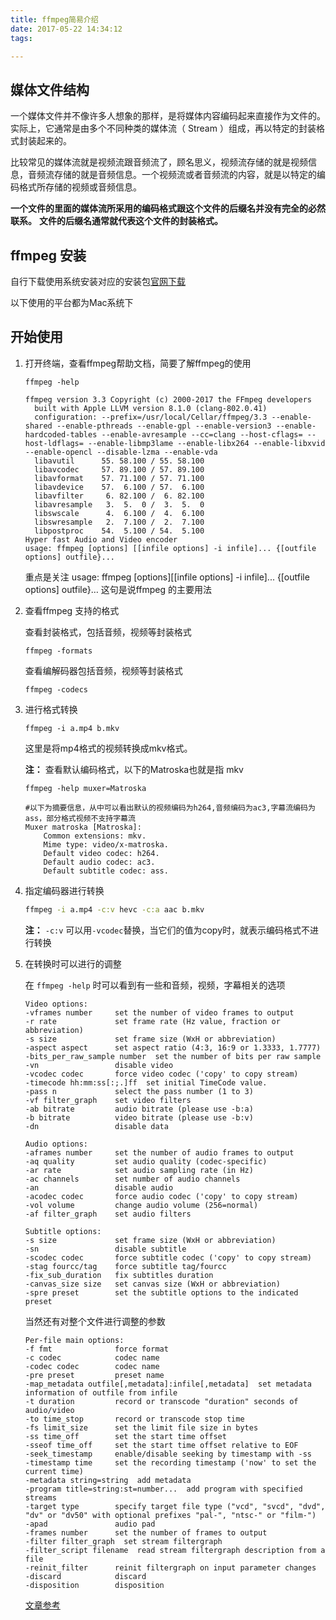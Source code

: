 ```yaml
---
title: ffmpeg简易介绍
date: 2017-05-22 14:34:12
tags: 

---
```


## 媒体文件结构

一个媒体文件并不像许多人想象的那样，是将媒体内容编码起来直接作为文件的。实际上，它通常是由多个不同种类的媒体流（ Stream ）组成，再以特定的封装格式封装起来的。

比较常见的媒体流就是视频流跟音频流了，顾名思义，视频流存储的就是视频信息，音频流存储的就是音频信息。一个视频流或者音频流的内容，就是以特定的编码格式所存储的视频或音频信息。

**一个文件的里面的媒体流所采用的编码格式跟这个文件的后缀名并没有完全的必然联系。** **文件的后缀名通常就代表这个文件的封装格式。**

## ffmpeg 安装

自行下载使用系统安装对应的安装包[官网下载](https://ffmpeg.org/download.html)

以下使用的平台都为Mac系统下

## 开始使用

1. 打开终端，查看ffmpeg帮助文档，简要了解ffmpeg的使用

   ```ssh
   ffmpeg -help
   ```

   ```ssh
   ffmpeg version 3.3 Copyright (c) 2000-2017 the FFmpeg developers
     built with Apple LLVM version 8.1.0 (clang-802.0.41)
     configuration: --prefix=/usr/local/Cellar/ffmpeg/3.3 --enable-shared --enable-pthreads --enable-gpl --enable-version3 --enable-hardcoded-tables --enable-avresample --cc=clang --host-cflags= --host-ldflags= --enable-libmp3lame --enable-libx264 --enable-libxvid --enable-opencl --disable-lzma --enable-vda
     libavutil      55. 58.100 / 55. 58.100
     libavcodec     57. 89.100 / 57. 89.100
     libavformat    57. 71.100 / 57. 71.100
     libavdevice    57.  6.100 / 57.  6.100
     libavfilter     6. 82.100 /  6. 82.100
     libavresample   3.  5.  0 /  3.  5.  0
     libswscale      4.  6.100 /  4.  6.100
     libswresample   2.  7.100 /  2.  7.100
     libpostproc    54.  5.100 / 54.  5.100
   Hyper fast Audio and Video encoder
   usage: ffmpeg [options] [[infile options] -i infile]... {[outfile options] outfile}...
   ```

   重点是关注 usage: ffmpeg [options][[infile options] -i infile]... {[outfile options] outfile}… 这句是说ffmpeg 的主要用法

2. 查看ffmpeg 支持的格式

   查看封装格式，包括音频，视频等封装格式

   ```ssh
   ffmpeg -formats
   ```

   查看编解码器包括音频，视频等封装格式

   ```ssh
   ffmpeg -codecs
   ```

3. 进行格式转换

   ```ssh
   ffmpeg -i a.mp4 b.mkv
   ```

   这里是将mp4格式的视频转换成mkv格式。

   **注：** 查看默认编码格式，以下的Matroska也就是指 mkv

   ```code
   ffmpeg -help muxer=Matroska

   #以下为摘要信息，从中可以看出默认的视频编码为h264,音频编码为ac3,字幕流编码为ass，部分格式视频不支持字幕流
   Muxer matroska [Matroska]:
       Common extensions: mkv.
       Mime type: video/x-matroska.
       Default video codec: h264.
       Default audio codec: ac3.
       Default subtitle codec: ass.
   ```

4. 指定编码器进行转换

   ```sh
   ffmpeg -i a.mp4 -c:v hevc -c:a aac b.mkv
   ```

   **注：** `-c:v` 可以用`-vcodec`替换，当它们的值为copy时，就表示编码格式不进行转换

5. 在转换时可以进行的调整

   在 `ffmpeg -help` 时可以看到有一些和音频，视频，字幕相关的选项

   ```ssh
   Video options:
   -vframes number     set the number of video frames to output
   -r rate             set frame rate (Hz value, fraction or abbreviation)
   -s size             set frame size (WxH or abbreviation)
   -aspect aspect      set aspect ratio (4:3, 16:9 or 1.3333, 1.7777)
   -bits_per_raw_sample number  set the number of bits per raw sample
   -vn                 disable video
   -vcodec codec       force video codec ('copy' to copy stream)
   -timecode hh:mm:ss[:;.]ff  set initial TimeCode value.
   -pass n             select the pass number (1 to 3)
   -vf filter_graph    set video filters
   -ab bitrate         audio bitrate (please use -b:a)
   -b bitrate          video bitrate (please use -b:v)
   -dn                 disable data

   Audio options:
   -aframes number     set the number of audio frames to output
   -aq quality         set audio quality (codec-specific)
   -ar rate            set audio sampling rate (in Hz)
   -ac channels        set number of audio channels
   -an                 disable audio
   -acodec codec       force audio codec ('copy' to copy stream)
   -vol volume         change audio volume (256=normal)
   -af filter_graph    set audio filters

   Subtitle options:
   -s size             set frame size (WxH or abbreviation)
   -sn                 disable subtitle
   -scodec codec       force subtitle codec ('copy' to copy stream)
   -stag fourcc/tag    force subtitle tag/fourcc
   -fix_sub_duration   fix subtitles duration
   -canvas_size size   set canvas size (WxH or abbreviation)
   -spre preset        set the subtitle options to the indicated preset
   ```

   当然还有对整个文件进行调整的参数

   ```ssh
   Per-file main options:
   -f fmt              force format
   -c codec            codec name
   -codec codec        codec name
   -pre preset         preset name
   -map_metadata outfile[,metadata]:infile[,metadata]  set metadata information of outfile from infile
   -t duration         record or transcode "duration" seconds of audio/video
   -to time_stop       record or transcode stop time
   -fs limit_size      set the limit file size in bytes
   -ss time_off        set the start time offset
   -sseof time_off     set the start time offset relative to EOF
   -seek_timestamp     enable/disable seeking by timestamp with -ss
   -timestamp time     set the recording timestamp ('now' to set the current time)
   -metadata string=string  add metadata
   -program title=string:st=number...  add program with specified streams
   -target type        specify target file type ("vcd", "svcd", "dvd", "dv" or "dv50" with optional prefixes "pal-", "ntsc-" or "film-")
   -apad               audio pad
   -frames number      set the number of frames to output
   -filter filter_graph  set stream filtergraph
   -filter_script filename  read stream filtergraph description from a file
   -reinit_filter      reinit filtergraph on input parameter changes
   -discard            discard
   -disposition        disposition
   ```

   [文章参考](https://github.com/FiveYellowMice/how-to-convert-videos-with-ffmpeg-zh) 

   ​


